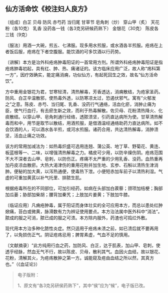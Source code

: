 ## 仙方活命饮《校注妇人良方》

〔组成〕白芷 贝母 防风 赤芍药 当归尾 甘草节 皂角刺（炒） 穿山甲（炙） 天花粉（各10克） 乳香 没药各一钱（各3克另研候药熟下） 金银花（30克） 陈皮各三钱（9克）

〔服法〕用酒一大碗，煎五、七沸服。现多用水煎服，或水酒各半煎服。疮疡在上者饭后服，疮疡在下者空腹服。能饮酒的可多饮酒以行药势。

〔讲解〕本方是治外科疮疡肿毒阳证的一首常用方剂。所谓外科疮疡肿毒阳证是指疮疡肿毒初起，具有红、肿、热、痛诸证的。该方临床应用广泛，故人称“疡科第一方”，因疗效确实，能定痛消痈，功似仙方，有起死回生之效，故名“仙方活命饮”。

方中重用金银花为君，甘寒轻清，清热解毒，芳香透达，消痈散结，为疮家圣药。防风、白芷辛温散邪，使热毒外透，以防寒凉太过，恐遏伏邪气。寓有“火郁发之”之意。陈皮、赤芍、当归尾、乳香、没药行气通络，活血化瘀，消肿止痛为臣，使气行血行，有去瘀生新之效，而利于热毒解散。佐贝母、花粉清热降火、化痰散结。以穿山甲、皂角刺通行经络，透脓溃坚，引药直达病所为使。甘草清热解毒而和中，用节是取节以散结，用酒煎服，是借酒温经通络助药力直达病所。如不会饮酒的人，可以酒水各半煎，或河水煎服。诸药合用，共达清热解毒，消肿溃坚，活血止痛之功效。

该方的常用加减法为：如热毒炽盛可选用连翘、蒲公英、地丁草、野菊花、黄连、板蓝根等一、二味，以增强清热解毒之力。橘皮可少用，以防辛燥伤阴。疮疡范围不大不深者去山甲、皂刺，以防伤正。疼痛不太严重的少用乳香、没药。血热重再加丹皮凉血散瘀。大热大渴津伤的重用花粉并加生地、玄参、石斛以清热生津消肿。便秘的加大黄，以泻热通便，使毒热下泄。小便短赤加车前子以清热利湿。气虚的可重加黄芪以补气托里、排脓生肌。

根据疮毒所在的不同部位，可加引经药，如病在头部加白蒺藜；颈项加桔梗；胸部加瓜蒌；胁部加柴胡；腰背加秦艽；上肢加片姜黄；下肢加牛膝。

〔临证应用〕凡痈疮肿毒，属于阳证而身体壮实的全可应用本方，而总以患处红肿焮痛，苔白或微黄，脉滑数有力为辨证使用要点。本方治法属中医外科中“消法”。脓成的服之可消，脓已成的服之可溃。本方除内服外，药渣也可捣烂外敷。

现代用本方治多种化脓性炎症。然只适用于疮疡未溃之前，如已溃后就不要再用了，以免损伤正气。阴证疮疡忌用；脾胃素虚，气血不足的慎用。

〔文献摘录〕“此方纯用行血之药，加防风、白芷，达于肌表，加山甲、皂刺，使透乎经脉，然血无气不行，故以陈皮、贝母，散利其气。血因火血结，故以银花、花粉，清解其火，为疮疡散肿之第一方。诚能窥及疮由血结之所以然，其真方也。”（《血证论》）

> 电子版附：
>
> 1、原文有“各3克另研侯药熟下”，其中“侯”应为“候”，电子版已改。
